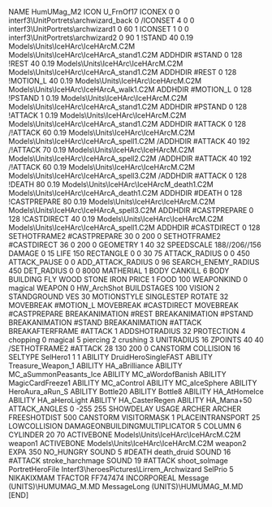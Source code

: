 NAME 			HumUMag_M2
ICON U_FrnOf17
ICONEX 0 0 interf3\UnitPortrets\archwizard_back 0
/ICONSET 4 0 0 interf3\UnitPortrets\archwizard1 0 60 1
ICONSET 1 0 0 interf3\UnitPortrets\archwizard2 0 90 1
!STAND         40 0.19 Models\Units\IceHArc\IceHArcM.C2M Models\Units\IceHArc\IceHArcA_stand1.C2M
ADDHDIR #STAND 0 128
!REST          40 0.19 Models\Units\IceHArc\IceHArcM.C2M Models\Units\IceHArc\IceHArcA_stand1.C2M
ADDHDIR #REST 0 128
!MOTION_L      40 0.19 Models\Units\IceHArc\IceHArcM.C2M Models\Units\IceHArc\IceHArcA_walk1.C2M
ADDHDIR #MOTION_L 0 128
!PSTAND        1  0.19 Models\Units\IceHArc\IceHArcM.C2M Models\Units\IceHArc\IceHArcA_stand1.C2M
ADDHDIR #PSTAND 0 128 
!ATTACK        1 0.19 Models\Units\IceHArc\IceHArcM.C2M Models\Units\IceHArc\IceHArcA_stand1.C2M
ADDHDIR #ATTACK 0 128
/!ATTACK       60 0.19 Models\Units\IceHArc\IceHArcM.C2M Models\Units\IceHArc\IceHArcA_spell1.C2M
/ADDHDIR #ATTACK 40 192
/!ATTACK       70 0.19 Models\Units\IceHArc\IceHArcM.C2M Models\Units\IceHArc\IceHArcA_spell2.C2M
/ADDHDIR #ATTACK 40 192
/!ATTACK       60 0.19 Models\Units\IceHArc\IceHArcM.C2M Models\Units\IceHArc\IceHArcA_spell3.C2M
/ADDHDIR #ATTACK 0 128
!DEATH         80 0.19 Models\Units\IceHArc\IceHArcM_death1.C2M Models\Units\IceHArc\IceHArcA_death1.C2M
ADDHDIR #DEATH 0 128
!CASTPREPARE   80 0.19 Models\Units\IceHArc\IceHArcM.C2M Models\Units\IceHArc\IceHArcA_spell3.C2M
ADDHDIR #CASTPREPARE 0 128
!CASTDIRECT    40 0.19 Models\Units\IceHArc\IceHArcM.C2M Models\Units\IceHArc\IceHArcA_spell1.C2M
ADDHDIR #CASTDIRECT 0 128
SETHOTFRAME2 #CASTPREPARE 30 0 200 0
SETHOTFRAME2 #CASTDIRECT 36 0 200 0
GEOMETRY 1 40 32
SPEEDSCALE 188//206//156
DAMAGE   0 15
LIFE     150
RECTANGLE 0 0 30 75
ATTACK_RADIUS 0 0 450
ATTACK_PAUSE 0 0
ADD_ATTACK_RADIUS 0 96
SEARCH_ENEMY_RADIUS 450
DET_RADIUS 0 0 8000
MATHERIAL 1 BODY
CANKILL 		6 BODY BUILDING FLY WOOD STONE IRON
PRICE 1 FOOD 100
WEAPONKIND 0 magical
WEAPON 0 HW_ArchShot
BUILDSTAGES 100
VISION 2
STANDGROUND
VES 30
MOTIONSTYLE SINGLESTEP
ROTATE 32
MOVEBREAK #MOTION_L
MOVEBREAK #CASTDIRECT
MOVEBREAK #CASTPREPARE
BREAKANIMATION #REST
BREAKANIMATION #PSTAND
BREAKANIMATION #STAND
BREAKANIMATION #ATTACK
BREAKAFTERFRAME #ATTACK 1
ADDSHOTRADIUS 32
PROTECTION 4 chopping 0 magical 5 piercing 2 crushing 3
UNITRADIUS 16
ZPOINTS 40 40
/SETHOTFRAME2 #ATTACK 28 130 200 0
CANSTORM
COLLISION 16
SELTYPE SelHero1 1 1
ABILITY DruidHeroSingleFAST
ABILITY Treasure_Weapon_1
ABILITY HA_aBrilliance
ABILITY MC_aSummonPeasants_Ice
ABILITY MC_aWordofBanish
ABILITY MagicCardFreeze1 
ABILITY MC_aControl 
ABILITY MC_aIceSphere
ABILITY HeroAura_aRun_S
ABILITY Bottle20
ABILITY Bottle8
ABILITY HA_AtHomeIce
ABILITY HA_aHeroLight
ABILITY HA_CasterRegen
ABILITY HA_Mana+50
ATTACK_ANGLES 	 	0 -255 255
SHOWDELAY
USAGE ARCHER
ARCHER
FREESHOTDIST 500
CANSTORM
VISITORMASK 1
PLACEINTRANSPORT 25
LOWCOLLISION
DAMAGEONBUILDINGMULTIPLICATOR 5
COLUMN 6
CYLINDER 20 70
ACTIVEBONE Models\Units\IceHArc\IceHArcM.C2M weapon1
ACTIVEBONE Models\Units\IceHArc\IceHArcM.C2M weapon2
EXPA 350
NO_HUNGRY
SOUND 5 #DEATH death_druid
SOUND 16 #ATTACK stroke_harchmage
SOUND 19 #ATTACK shoot_solmage
PortretHeroFile Interf3\heroesPictures\Lirrem_Archwizard
SelPrio 5
NIKAKIXMAM
TFACTOR FF747474
INCORPOREAL
Message (UNITS)\HUMUMAG_M.MD
MessageLong (UNITS)\HUMUMAG_M.MD
[END]
